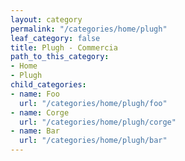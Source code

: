 ```yaml
---
layout: category
permalink: "/categories/home/plugh"
leaf_category: false
title: Plugh - Commercia
path_to_this_category:
- Home
- Plugh
child_categories:
- name: Foo
  url: "/categories/home/plugh/foo"
- name: Corge
  url: "/categories/home/plugh/corge"
- name: Bar
  url: "/categories/home/plugh/bar"
---
```

